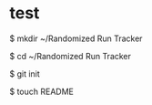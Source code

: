 test
====

$ mkdir ~/Randomized Run Tracker

$ cd ~/Randomized Run Tracker

$ git init

$ touch README

